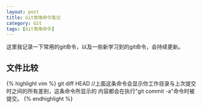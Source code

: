 ```yaml
---
layout: post
title: Git常用命令笔记
category: Git
tags: [Git常用命令]
---
```


这里我记录一下常用的git命令，以及一些新学习到的git命令，会持续更新。

## 文件比较
{% highlight vim %}
git diff HEAD  //上面这条命令会显示你工作目录与上次提交时之间的所有差别，这条命令所显示的 内容都会在执行"git commit -a"命令时被提交。
{% endhighlight %}
